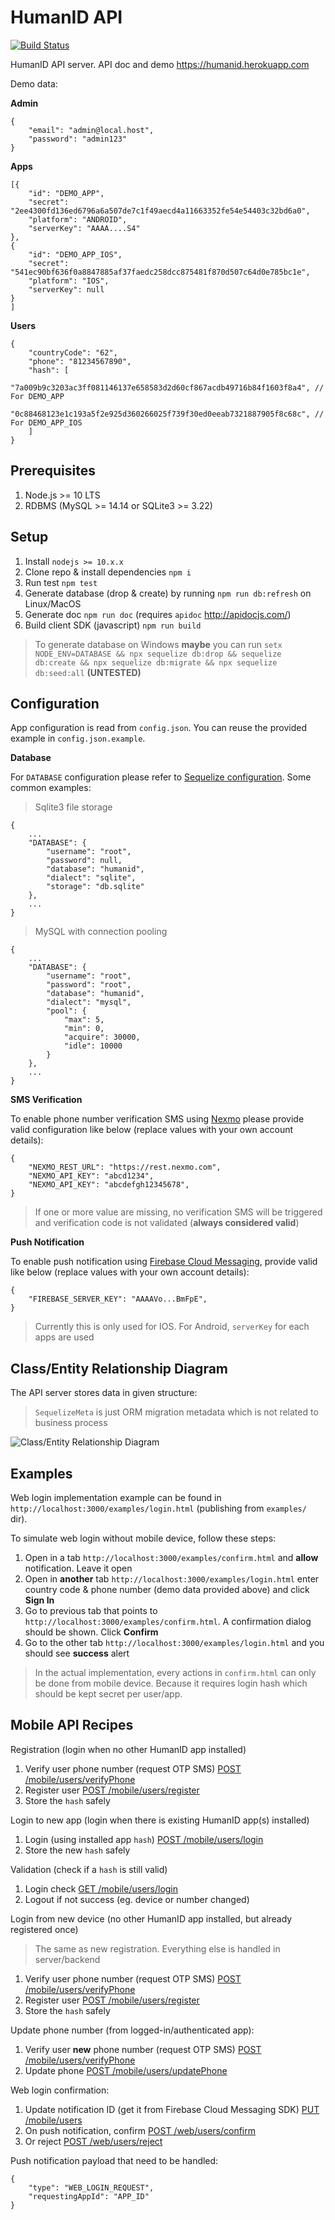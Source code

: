 # HumanID API

[![Build Status](https://travis-ci.org/bluenumberfoundation/humanid-api.png?branch=master)](https://travis-ci.org/bluenumberfoundation/humanid-api)

HumanID API server. API doc and demo https://humanid.herokuapp.com

Demo data:

**Admin**

```
{
    "email": "admin@local.host",
    "password": "admin123"
}
```

**Apps**

```
[{
    "id": "DEMO_APP",
    "secret": "2ee4300fd136ed6796a6a507de7c1f49aecd4a11663352fe54e54403c32bd6a0",
    "platform": "ANDROID",
	"serverKey": "AAAA....S4"    
},
{
    "id": "DEMO_APP_IOS",
    "secret": "541ec90bf636f0a8847885af37faedc258dcc875481f870d507c64d0e785bc1e",
    "platform": "IOS",
	"serverKey": null
}
]
```

**Users**

```
{
    "countryCode": "62",
    "phone": "81234567890",
    "hash": [
        "7a009b9c3203ac3ff081146137e658583d2d60cf867acdb49716b84f1603f8a4", // For DEMO_APP
        "0c88468123e1c193a5f2e925d360266025f739f30ed0eeab7321887905f8c68c", // For DEMO_APP_IOS
    ]
}
```

## Prerequisites

1. Node.js >= 10 LTS
2. RDBMS (MySQL >= 14.14 or SQLite3 >= 3.22)

## Setup

1. Install `nodejs >= 10.x.x`
2. Clone repo & install dependencies `npm i`
3. Run test `npm test`
4. Generate database (drop & create) by running `npm run db:refresh` on Linux/MacOS
5. Generate doc `npm run doc` (requires `apidoc` http://apidocjs.com/)
6. Build client SDK (javascript) `npm run build`
   
> To generate database on Windows **maybe** you can run `setx NODE_ENV=DATABASE && npx sequelize db:drop && sequelize db:create && npx sequelize db:migrate && npx sequelize db:seed:all` **(UNTESTED)**

## Configuration

App configuration is read from `config.json`. You can reuse the provided example in `config.json.example`. 

**Database**

For `DATABASE` configuration please refer to [Sequelize configuration](http://docs.sequelizejs.com/manual/getting-started). Some common examples:

> Sqlite3 file storage

```
{
    ...
    "DATABASE": {
        "username": "root",
        "password": null,
        "database": "humanid",
        "dialect": "sqlite",
        "storage": "db.sqlite"
    },
    ...
}
```

> MySQL with connection pooling

```
{
    ...
    "DATABASE": {
        "username": "root",
        "password": "root",
        "database": "humanid",
        "dialect": "mysql",
        "pool": {
            "max": 5,
            "min": 0,
            "acquire": 30000,
            "idle": 10000
        }    
    },
    ...
}
```

**SMS Verification**

To enable phone number verification SMS using [Nexmo](https://www.nexmo.com/products/sms) please provide valid configuration like below (replace values with your own account details):

```
{
    "NEXMO_REST_URL": "https://rest.nexmo.com",
    "NEXMO_API_KEY": "abcd1234",
    "NEXMO_API_KEY": "abcdefgh12345678",
}
```
> If one or more value are missing, no verification SMS will be triggered and verification code is not validated (**always considered valid**)

**Push Notification**

To enable push notification using [Firebase Cloud Messaging](https://firebase.google.com/docs/admin/setup?authuser=0#initialize_the_sdk), provide valid like below (replace values with your own account details):

```
{
    "FIREBASE_SERVER_KEY": "AAAAVo...BmFpE",
}
```

> Currently this is only used for IOS. For Android, `serverKey` for each apps are used

## Class/Entity Relationship Diagram

The API server stores data in given structure:

> `SequelizeMeta` is just ORM migration metadata which is not related to business process

![Class/Entity Relationship Diagram](erd.png)


## Examples

Web login implementation example can be found in `http://localhost:3000/examples/login.html` (publishing from `examples/` dir). 

To simulate web login without mobile device, follow these steps:

1. Open in a tab `http://localhost:3000/examples/confirm.html` and **allow** notification. Leave it open
2. Open in **another** tab `http://localhost:3000/examples/login.html` enter country code & phone number (demo data provided above) and click **Sign In**
3. Go to previous tab that points to `http://localhost:3000/examples/confirm.html`. A confirmation dialog should be shown. Click **Confirm**
4. Go to the other tab `http://localhost:3000/examples/login.html` and you should see **success** alert

> In the actual implementation, every actions in `confirm.html` can only be done from mobile device. Because it requires login hash which should be kept secret per user/app.


## Mobile API Recipes

Registration (login when no other HumanID app installed)

1. Verify user phone number (request OTP SMS) [POST /mobile/users/verifyPhone](https://humanid.herokuapp.com/#api-Mobile-VerifyPhone)
2. Register user [POST /mobile/users/register](https://humanid.herokuapp.com/#api-Mobile-RegisterUser)
3. Store the `hash` safely

Login to new app (login when there is existing HumanID app(s) installed)

1. Login (using installed app `hash`) [POST /mobile/users/login](https://humanid.herokuapp.com/#api-Mobile-LoginUser)
2. Store the new `hash` safely
   
Validation (check if a `hash` is still valid)

1. Login check [GET /mobile/users/login](https://humanid.herokuapp.com/#api-Mobile-LoginUserCheck)
2. Logout if not success (eg. device or number changed)

Login from new device (no other HumanID app installed, but already registered once)

> The same as new registration. Everything else is handled in server/backend

1. Verify user phone number (request OTP SMS) [POST /mobile/users/verifyPhone](https://humanid.herokuapp.com/#api-Mobile-VerifyPhone)
2. Register user [POST /mobile/users/register](https://humanid.herokuapp.com/#api-Mobile-RegisterUser)
3. Store the `hash` safely

Update phone number (from logged-in/authenticated app):

1. Verify user **new** phone number (request OTP SMS) [POST /mobile/users/verifyPhone](https://humanid.herokuapp.com/#api-Mobile-VerifyPhone)
2. Update phone [POST /mobile/users/updatePhone](https://humanid.herokuapp.com/#api-Mobile-UpdatePhone)

Web login confirmation:

1. Update notification ID (get it from Firebase Cloud Messaging SDK) [PUT /mobile/users](https://humanid.herokuapp.com/#api-Mobile-Update) 
2. On push notification, confirm [POST /web/users/confirm](https://humanid.herokuapp.com/#api-Web-Confirm)
3. Or reject [POST /web/users/reject](https://humanid.herokuapp.com/#api-Web-Reject)

Push notification payload that need to be handled:

```
{
    "type": "WEB_LOGIN_REQUEST", 
    "requestingAppId": "APP_ID"
}
```